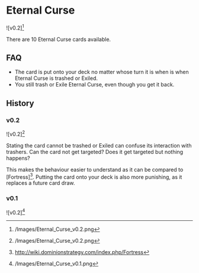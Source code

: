 # Eternal Curse

![v0.2][^2]

There are 10 Eternal Curse cards available.

## FAQ

- The card is put onto your deck no matter whose turn it is when is when
Eternal Curse is trashed or Exiled.
- You still trash or Exile Eternal Curse, even though you get it back.

## History

### v0.2

![v0.2][^2]

Stating the card cannot be trashed or Exiled can confuse its interaction with
trashers. Can the card not get targeted? Does it get targeted but nothing
happens?

This makes the behaviour easier to understand as it can be compared to
[Fortress][^3]. Putting the card onto your deck is also more punishing, as it
replaces a future card draw.

### v0.1

![v0.2][^1]

[^1]: /Images/Eternal_Curse_v0.1.png
[^2]: /Images/Eternal_Curse_v0.2.png
[^3]: http://wiki.dominionstrategy.com/index.php/Fortress
